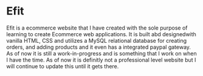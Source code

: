 # Efit
Efit is a ecommerce website that I have created with the sole purpose of learning to create Ecommerce web applications. It is built abd designedwith vanilla HTML, CSS and utilizes a MySQL relational database for creating orders, and adding products and it even has a integrated paypal gateway. As of now it is still a work-in-progress and is something that I work on when I have the time. As of now it is definitly not a professional level website but I will continue to update this until it gets there. 
